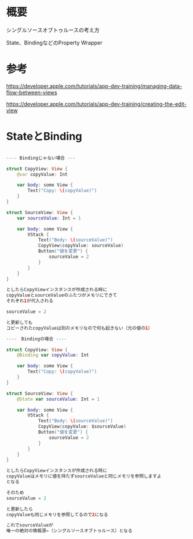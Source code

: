 # 概要

シングルソースオブトゥルースの考え方

State、BindingなどのProperty Wrapper

# 参考

https://developer.apple.com/tutorials/app-dev-training/managing-data-flow-between-views

https://developer.apple.com/tutorials/app-dev-training/creating-the-edit-view

# StateとBinding
```swift

---- Bindingじゃない場合 ---

struct CopyView: View {
    @var copyValue: Int

    var body: some View {
        Text("Copy: \(copyValue)")
    }
}

struct SourceView: View {
    var sourceValue: Int = 1

    var body: some View {
        VStack {
            Text("Body: \(sourceValue)")
            CopyView(copyValue: sourceValue)
            Button("値を変更") {
                sourceValue = 2
            }
        }
    }
}

としたらCopyViewインスタンスが作成される時に
copyValueとsourceValueのふたつがメモリにできて
それぞれ1が代入される

sourceValue = 2

と更新しても
コピーされたcopyValueは別のメモリなので何も起きない（元の値の1）

----　Bindingの場合 ----

struct CopyView: View {
    @Binding var copyValue: Int

    var body: some View {
        Text("Copy: \(copyValue)")
    }
}

struct SourceView: View {
    @State var sourceValue: Int = 1

    var body: some View {
        VStack {
            Text("Body: \(sourceValue)")
            CopyView(copyValue: $sourceValue)
            Button("値を変更") {
                sourceValue = 2
            }
        }
    }
}

としたらCopyViewインスタンスが作成される時に
copyValueはメモリに値を持たずsourceValueと同じメモリを参照しますよ
となる

そのため
sourceValue = 2

と更新したら
copyValueも同じメモリを参照してるので2になる

これでsourceValueが
唯一の絶対の情報源=（シングルソースオブトゥルース）となる
```

